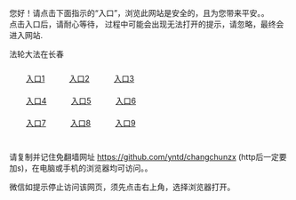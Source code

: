 您好！请点击下面指示的“入口”，浏览此网站是安全的，且为您带来平安。。 <br/>
点击入口后，请耐心等待， 过程中可能会出现无法打开的提示，请忽略，最终会进入网站. </br>

法轮大法在长春<br/>
<div style="padding:10px"><a style="margin:20px" target="_blank" href="https://d1p2jvnn85rbhc.cloudfront.net/2Qpsp?dupps" id="ccLink1" rel="nofollow">入口1</a> <a target="_blank" style="margin:20px" href="https://d1ve2fr49ij7qo.cloudfront.net/2Qpsp?livfbzlm" id="ccLink2" rel="nofollow">入口2</a> <a style="margin:20px" target="_blank" href="https://d3un6hxiwmrji1.cloudfront.net/2Qpsp?bdufdvd" id="ccLink3" rel="nofollow">入口3</a></div>

<div style="padding:10px" ><a style="margin:20px" target="_blank" href="https://d1p2jvnn85rbhc.cloudfront.net/2Qpsp?dupps" id="ccLink4" rel="nofollow">入口4</a> <a style="margin:20px" href="https://d1ve2fr49ij7qo.cloudfront.net/2Qpsp?livfbzlm" target="_blank" id="ccLink5" rel="nofollow">入口5</a> <a style="margin:20px" href="https://d3un6hxiwmrji1.cloudfront.net/2Qpsp?bdufdvd" target="_blank" id="ccLink6" rel="nofollow">入口6</a></div>

<div style="padding:10px"><a style="margin:20px" target="_blank" href="https://d1p2jvnn85rbhc.cloudfront.net/2Qpsp?dupps" id="ccLink7" rel="nofollow">入口7</a> <a style="margin:20px" href="https://d1ve2fr49ij7qo.cloudfront.net/2Qpsp?livfbzlm" target="_blank" id="ccLink8" rel="nofollow">入口8</a> <a style="margin:20px" target="_blank" href="https://d3un6hxiwmrji1.cloudfront.net/2Qpsp?bdufdvd" id="ccLink9" rel="nofollow">入口9</a></div>

<br/>



请复制并记住免翻墙网址 https://github.com/yntd/changchunzx (http后一定要加s)，在电脑或手机的浏览器均可访问。。<br/>

微信如提示停止访问该网页，须先点击右上角，选择浏览器打开。
